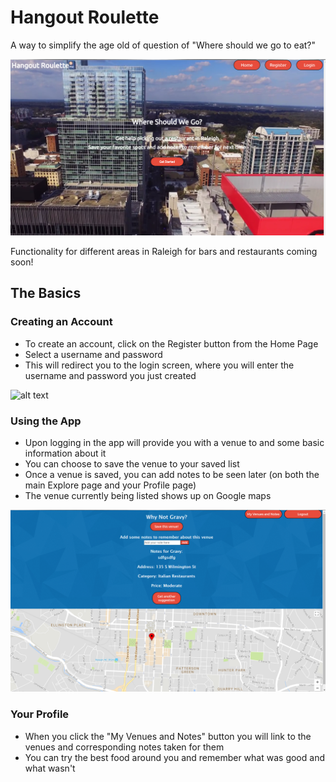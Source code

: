 # Hangout Roulette

A way to simplify the age old of question of "Where should we go to eat?"

![alt text](hangoutHome.png)

Functionality for different areas in Raleigh for bars and restaurants coming soon!

## The Basics

### Creating an Account

* To create an account, click on the Register button from the Home Page
* Select a username and password
* This will redirect you to the login screen, where you will enter the username and password you just created

![alt text](hangoutRegister.png)

### Using the App

* Upon logging in the app will provide you with a venue to and some basic information about it
* You can choose to save the venue to your saved list
* Once a venue is saved, you can add notes to be seen later (on both the main Explore page and your Profile page)
* The venue currently being listed shows up on Google maps

![alt text](hangoutExplore.png)

### Your Profile

* When you click the "My Venues and Notes" button you will link to the venues and corresponding notes taken for them
* You can try the best food around you and remember what was good and what wasn't
